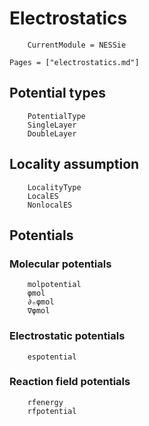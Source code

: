# Electrostatics
```@meta
    CurrentModule = NESSie
```

```@index
Pages = ["electrostatics.md"]
```

## Potential types
```@docs
    PotentialType
    SingleLayer
    DoubleLayer
```

## Locality assumption
```@docs
    LocalityType
    LocalES
    NonlocalES
```

## Potentials

### Molecular potentials
```@docs
    molpotential
    φmol
    ∂ₙφmol
    ∇φmol
```

### Electrostatic potentials
```@docs
    espotential
```

### Reaction field potentials
```@docs
    rfenergy
    rfpotential
```

